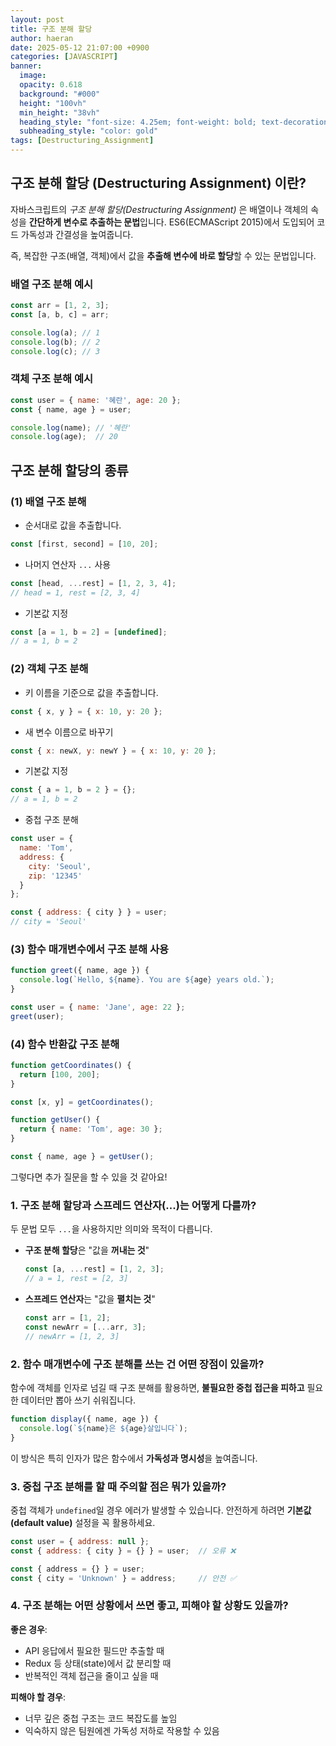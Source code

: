 ```yaml
---
layout: post
title: 구조 분해 할당
author: haeran
date: 2025-05-12 21:07:00 +0900 
categories: [JAVASCRIPT]
banner:
  image:
  opacity: 0.618
  background: "#000"
  height: "100vh"
  min_height: "38vh"
  heading_style: "font-size: 4.25em; font-weight: bold; text-decoration: underline"
  subheading_style: "color: gold"
tags: [Destructuring_Assignment]
---
```


## 구조 분해 할당 (Destructuring Assignment) 이란?

자바스크립트의 *구조 분해 할당(Destructuring Assignment)* 은 배열이나 객체의 속성을 **간단하게 변수로 추출하는 문법**입니다. ES6(ECMAScript 2015)에서 도입되어 코드 가독성과 간결성을 높여줍니다.

즉, 복잡한 구조(배열, 객체)에서 값을 **추출해 변수에 바로 할당**할 수 있는 문법입니다.

### 배열 구조 분해 예시

```javascript
const arr = [1, 2, 3];
const [a, b, c] = arr;

console.log(a); // 1
console.log(b); // 2
console.log(c); // 3
```

### 객체 구조 분해 예시

```javascript
const user = { name: '혜란', age: 20 };
const { name, age } = user;

console.log(name); // '혜란'
console.log(age);  // 20
```

## 구조 분해 할당의 종류

### (1) **배열 구조 분해**

* 순서대로 값을 추출합니다.

```javascript
const [first, second] = [10, 20];
```

* 나머지 연산자 `...` 사용

```javascript
const [head, ...rest] = [1, 2, 3, 4];
// head = 1, rest = [2, 3, 4]
```

* 기본값 지정

```javascript
const [a = 1, b = 2] = [undefined];
// a = 1, b = 2
```

### (2) **객체 구조 분해**

* 키 이름을 기준으로 값을 추출합니다.

```javascript
const { x, y } = { x: 10, y: 20 };
```

* 새 변수 이름으로 바꾸기

```javascript
const { x: newX, y: newY } = { x: 10, y: 20 };
```

* 기본값 지정

```javascript
const { a = 1, b = 2 } = {};
// a = 1, b = 2
```

* 중첩 구조 분해

```javascript
const user = {
  name: 'Tom',
  address: {
    city: 'Seoul',
    zip: '12345'
  }
};

const { address: { city } } = user;
// city = 'Seoul'
```

### (3) **함수 매개변수에서 구조 분해 사용**

```javascript
function greet({ name, age }) {
  console.log(`Hello, ${name}. You are ${age} years old.`);
}

const user = { name: 'Jane', age: 22 };
greet(user);
```

### (4) **함수 반환값 구조 분해**

```javascript
function getCoordinates() {
  return [100, 200];
}

const [x, y] = getCoordinates();
```

```javascript
function getUser() {
  return { name: 'Tom', age: 30 };
}

const { name, age } = getUser();
```

그렇다면 추가 질문을 할 수 있을 것 같아요!

### 1. **구조 분해 할당과 스프레드 연산자(...)는 어떻게 다를까?**

두 문법 모두 `...`을 사용하지만 의미와 목적이 다릅니다.

* **구조 분해 할당**은 "값을 **꺼내는 것**"

  ```javascript
  const [a, ...rest] = [1, 2, 3];
  // a = 1, rest = [2, 3]
  ```

* **스프레드 연산자**는 "값을 **펼치는 것**"

  ```javascript
  const arr = [1, 2];
  const newArr = [...arr, 3];
  // newArr = [1, 2, 3]
  ```

### 2. **함수 매개변수에 구조 분해를 쓰는 건 어떤 장점이 있을까?**

함수에 객체를 인자로 넘길 때 구조 분해를 활용하면,
**불필요한 중첩 접근을 피하고** 필요한 데이터만 뽑아 쓰기 쉬워집니다.

```javascript
function display({ name, age }) {
  console.log(`${name}은 ${age}살입니다`);
}
```

이 방식은 특히 인자가 많은 함수에서 **가독성과 명시성**을 높여줍니다.

### 3. **중첩 구조 분해를 할 때 주의할 점은 뭐가 있을까?**

중첩 객체가 `undefined`일 경우 에러가 발생할 수 있습니다.
안전하게 하려면 **기본값(default value)** 설정을 꼭 활용하세요.

```javascript
const user = { address: null };
const { address: { city } = {} } = user;  // 오류 ❌

const { address = {} } = user;
const { city = 'Unknown' } = address;     // 안전 ✅
```

### 4. **구조 분해는 어떤 상황에서 쓰면 좋고, 피해야 할 상황도 있을까?**

**좋은 경우**:

* API 응답에서 필요한 필드만 추출할 때
* Redux 등 상태(state)에서 값 분리할 때
* 반복적인 객체 접근을 줄이고 싶을 때

**피해야 할 경우**:

* 너무 깊은 중첩 구조는 코드 복잡도를 높임
* 익숙하지 않은 팀원에겐 가독성 저하로 작용할 수 있음
